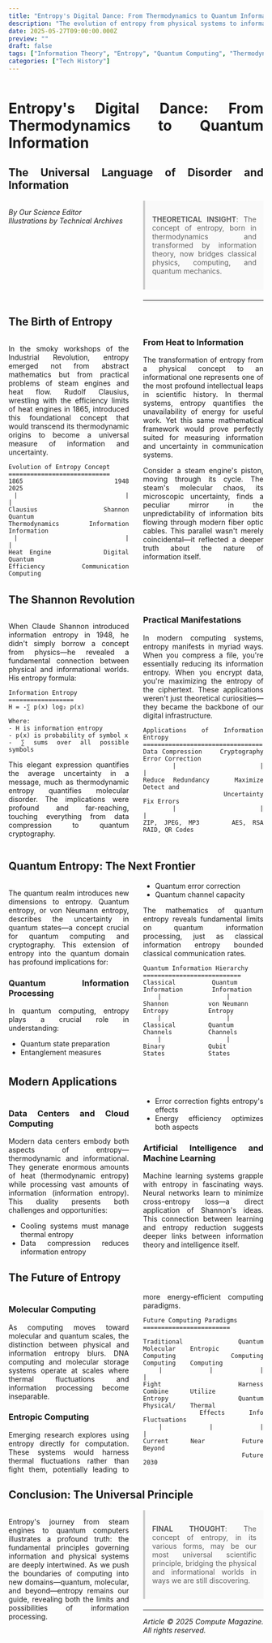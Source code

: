```yaml
---
title: "Entropy's Digital Dance: From Thermodynamics to Quantum Information"
description: "The evolution of entropy from physical systems to information theory and quantum computing"
date: 2025-05-27T09:00:00.000Z
preview: ""
draft: false
tags: ["Information Theory", "Entropy", "Quantum Computing", "Thermodynamics"]
categories: ["Tech History"]
---
```


<div class="two-column">

# Entropy's Digital Dance: From Thermodynamics to Quantum Information
## The Universal Language of Disorder and Information

*By Our Science Editor*  
*Illustrations by Technical Archives*

> **THEORETICAL INSIGHT**: The concept of entropy, born in thermodynamics and transformed by information theory, now bridges classical physics, computing, and quantum mechanics.

-------------------

## The Birth of Entropy

In the smoky workshops of the Industrial Revolution, entropy emerged not from abstract mathematics but from practical problems of steam engines and heat flow. Rudolf Clausius, wrestling with the efficiency limits of heat engines in 1865, introduced this foundational concept that would transcend its thermodynamic origins to become a universal measure of information and uncertainty.

```ascii
Evolution of Entropy Concept
============================
1865                 1948                 2025
 |                    |                    |
Clausius           Shannon              Quantum
Thermodynamics     Information          Information
 |                    |                    |
Heat Engine        Digital              Quantum
Efficiency         Communication        Computing
```

### From Heat to Information

The transformation of entropy from a physical concept to an informational one represents one of the most profound intellectual leaps in scientific history. In thermal systems, entropy quantifies the unavailability of energy for useful work. Yet this same mathematical framework would prove perfectly suited for measuring information and uncertainty in communication systems.

Consider a steam engine's piston, moving through its cycle. The steam's molecular chaos, its microscopic uncertainty, finds a peculiar mirror in the unpredictability of information bits flowing through modern fiber optic cables. This parallel wasn't merely coincidental—it reflected a deeper truth about the nature of information itself.

## The Shannon Revolution

When Claude Shannon introduced information entropy in 1948, he didn't simply borrow a concept from physics—he revealed a fundamental connection between physical and informational worlds. His entropy formula:

```ascii
Information Entropy
==================
H = -∑ p(x) log₂ p(x)

Where:
- H is information entropy
- p(x) is probability of symbol x
- ∑ sums over all possible symbols
```

This elegant expression quantifies the average uncertainty in a message, much as thermodynamic entropy quantifies molecular disorder. The implications were profound and far-reaching, touching everything from data compression to quantum cryptography.

### Practical Manifestations

In modern computing systems, entropy manifests in myriad ways. When you compress a file, you're essentially reducing its information entropy. When you encrypt data, you're maximizing the entropy of the ciphertext. These applications weren't just theoretical curiosities—they became the backbone of our digital infrastructure.

```ascii
Applications of Information Entropy
=================================
Data Compression    Cryptography    Error Correction
      |                 |                |
Reduce Redundancy   Maximize         Detect and
                   Uncertainty      Fix Errors
      |                 |                |
ZIP, JPEG, MP3     AES, RSA        RAID, QR Codes
```

## Quantum Entropy: The Next Frontier

The quantum realm introduces new dimensions to entropy. Quantum entropy, or von Neumann entropy, describes the uncertainty in quantum states—a concept crucial for quantum computing and cryptography. This extension of entropy into the quantum domain has profound implications for:

### Quantum Information Processing

In quantum computing, entropy plays a crucial role in understanding:
- Quantum state preparation
- Entanglement measures
- Quantum error correction
- Quantum channel capacity

The mathematics of quantum entropy reveals fundamental limits on quantum information processing, just as classical information entropy bounded classical communication rates.

```ascii
Quantum Information Hierarchy
===========================
Classical          Quantum
Information        Information
    |                  |
Shannon           von Neumann
Entropy           Entropy
    |                  |
Classical         Quantum
Channels          Channels
    |                  |
Binary            Qubit
States            States
```

## Modern Applications

### Data Centers and Cloud Computing

Modern data centers embody both aspects of entropy—thermodynamic and informational. They generate enormous amounts of heat (thermodynamic entropy) while processing vast amounts of information (information entropy). This duality presents both challenges and opportunities:

- Cooling systems must manage thermal entropy
- Data compression reduces information entropy
- Error correction fights entropy's effects
- Energy efficiency optimizes both aspects

### Artificial Intelligence and Machine Learning

Machine learning systems grapple with entropy in fascinating ways. Neural networks learn to minimize cross-entropy loss—a direct application of Shannon's ideas. This connection between learning and entropy reduction suggests deeper links between information theory and intelligence itself.

## The Future of Entropy

### Molecular Computing

As computing moves toward molecular and quantum scales, the distinction between physical and information entropy blurs. DNA computing and molecular storage systems operate at scales where thermal fluctuations and information processing become inseparable.

### Entropic Computing

Emerging research explores using entropy directly for computation. These systems would harness thermal fluctuations rather than fight them, potentially leading to more energy-efficient computing paradigms.

```ascii
Future Computing Paradigms
========================
                                                    
Traditional   Quantum      Molecular    Entropic    
Computing     Computing    Computing    Computing   
    |            |            |            |       
Fight         Harness      Combine      Utilize    
Entropy       Quantum      Physical/    Thermal    
              Effects      Info         Fluctuations
    |            |            |            |       
Current      Near          Future       Beyond     
            Future                      2030       
```

## Conclusion: The Universal Principle

Entropy's journey from steam engines to quantum computers illustrates a profound truth: the fundamental principles governing information and physical systems are deeply intertwined. As we push the boundaries of computing into new domains—quantum, molecular, and beyond—entropy remains our guide, revealing both the limits and possibilities of information processing.

> **FINAL THOUGHT**: 
> The concept of entropy, in its various forms, may be 
> our most universal scientific principle, bridging the 
> physical and informational worlds in ways we are still 
> discovering.

---

*Article © 2025 Compute Magazine. All rights reserved.*

</div>

<style>
.two-column {
    column-count: 2;
    column-gap: 2em;
    text-align: justify;
    hyphens: auto;
}

.two-column h1, .two-column h2 {
    column-span: all;
}

.two-column pre {
    white-space: pre-wrap;
    break-inside: avoid;
}

blockquote {
    background: #f9f9f9;
    border-left: 4px solid #ccc;
    margin: 1.5em 0;
    padding: 1em;
    break-inside: avoid;
}

table {
    width: 100%;
    border-collapse: collapse;
    break-inside: avoid;
}

td, th {
    border: 1px solid #ddd;
    padding: 8px;
}
</style>
